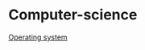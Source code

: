 # Computer-science
[Operating system](https://github.com/vacu9708/Fundamental-knowledge/tree/main/Operating%20system)
